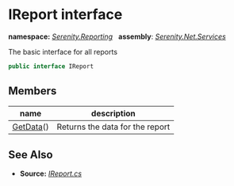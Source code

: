 # IReport interface
**namespace:** *[Serenity.Reporting](../README.md#serenity.reporting-namespace)*   **assembly**: *[Serenity.Net.Services](../README.md)*

The basic interface for all reports

```csharp
public interface IReport
```

## Members

| name | description |
| --- | --- |
| [GetData](IReport/GetData.md)() | Returns the data for the report |

## See Also

* **Source:** *[IReport.cs](https://github.com/serenity-is/Serenity/blob/master/src/Serenity.Net.Services/Reporting/IReport.cs)*